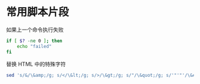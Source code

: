# 常用脚本片段

如果上一个命令执行失败

```bash
if [ $? -ne 0 ]; then
    echo "failed"
fi
```

替换 HTML 中的特殊字符

```bash
sed 's/&/\&amp;/g; s/</\&lt;/g; s/>/\&gt;/g; s/"/\&quot;/g; s/'"'"'/\&#39;/g'
```